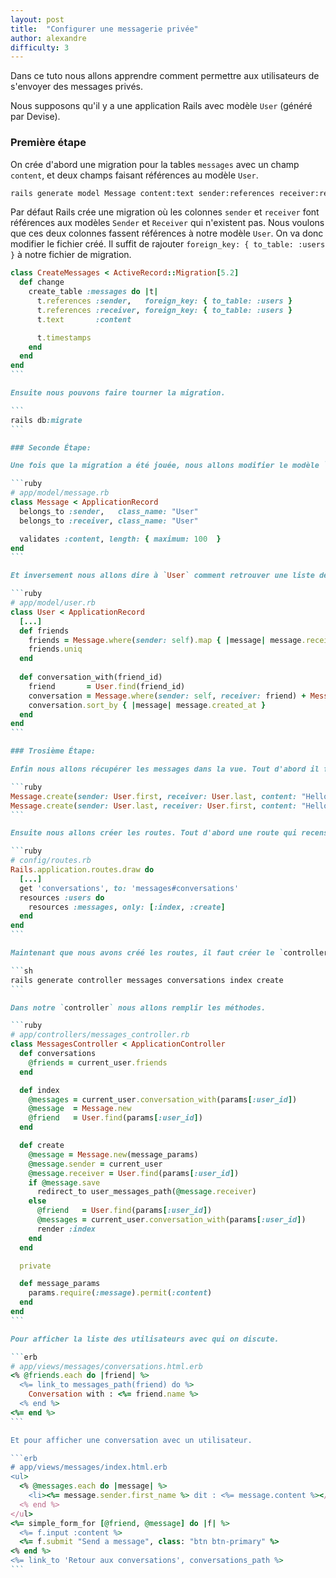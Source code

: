 ```yaml
---
layout: post
title:  "Configurer une messagerie privée"
author: alexandre
difficulty: 3
---
```


Dans ce tuto nous allons apprendre comment permettre aux utilisateurs de s'envoyer des messages privés.

Nous supposons qu'il y a une application Rails avec modèle `User` (généré par Devise).

### Première étape

On crée d'abord une migration pour la tables `messages` avec un champ `content`, et deux champs faisant références au modèle `User`.

```sh
rails generate model Message content:text sender:references receiver:references
```

Par défaut Rails crée une migration où les colonnes `sender` et `receiver` font références aux modèles `Sender` et `Receiver` qui n'existent pas. Nous voulons que ces deux colonnes fassent références à notre modèle `User`. On va donc modifier le fichier créé. Il suffit de rajouter `foreign_key: { to_table: :users }` à notre fichier de migration.

````ruby
class CreateMessages < ActiveRecord::Migration[5.2]
  def change
    create_table :messages do |t|
      t.references :sender,   foreign_key: { to_table: :users }
      t.references :receiver, foreign_key: { to_table: :users }
      t.text       :content

      t.timestamps
    end
  end
end
```

Ensuite nous pouvons faire tourner la migration.

```
rails db:migrate
```

### Seconde Étape:

Une fois que la migration a été jouée, nous allons modifier le modèle `Message` pour indiquer à Ruby que `sender` et `receiver` font bien référence à notre modèle `User`. Et que le contenu des messages ne doivent pas être vides ni supérieur à 100 caractères.

```ruby
# app/model/message.rb
class Message < ApplicationRecord
  belongs_to :sender,   class_name: "User"
  belongs_to :receiver, class_name: "User"

  validates :content, length: { maximum: 100  }
end
```

Et inversement nous allons dire à `User` comment retrouver une liste de tous les conversations (méthode `friends`) et le contenu d'une conversation (méthode `conversation_with`).

```ruby
# app/model/user.rb
class User < ApplicationRecord
  [...]
  def friends
    friends = Message.where(sender: self).map { |message| message.receiver} + Message.where(receiver: self).map { |message| message.sender}
    friends.uniq  
  end
  
  def conversation_with(friend_id)
    friend       = User.find(friend_id)
    conversation = Message.where(sender: self, receiver: friend) + Message.where(sender: friend, receiver: self)
    conversation.sort_by { |message| message.created_at }
  end
end
```

### Trosième Étape:

Enfin nous allons récupérer les messages dans la vue. Tout d'abord il faut créer un message dans la console que vous lancez avec `rails c`

```ruby
Message.create(sender: User.first, receiver: User.last, content: "Hello, how are you?")
Message.create(sender: User.last, receiver: User.first, content: "Hello, good and you?")
```

Ensuite nous allons créer les routes. Tout d'abord une route qui recense toutes les conversations `get 'conversations', to: 'messages#conversations'`. Ensuite une route pour afficher les conversations avec un autre utilisateur et une route pour créer un message. Comme nous avons besoin de l'`id` d'un autre utilisateur il faudra nester la ressource.

```ruby
# config/routes.rb
Rails.application.routes.draw do
  [...]
  get 'conversations', to: 'messages#conversations'
  resources :users do
    resources :messages, only: [:index, :create]
  end
end
```

Maintenant que nous avons créé les routes, il faut créer le `controller` associé.

```sh
rails generate controller messages conversations index create
```

Dans notre `controller` nous allons remplir les méthodes.

```ruby
# app/controllers/messages_controller.rb
class MessagesController < ApplicationController
  def conversations
    @friends = current_user.friends
  end

  def index
    @messages = current_user.conversation_with(params[:user_id])
    @message  = Message.new
    @friend   = User.find(params[:user_id])
  end

  def create
    @message = Message.new(message_params)
    @message.sender = current_user
    @message.receiver = User.find(params[:user_id])
    if @message.save
      redirect_to user_messages_path(@message.receiver)
    else
      @friend   = User.find(params[:user_id])
      @messages = current_user.conversation_with(params[:user_id])
      render :index
    end
  end

  private

  def message_params
    params.require(:message).permit(:content)
  end
end
```

Pour afficher la liste des utilisateurs avec qui on discute.

```erb
# app/views/messages/conversations.html.erb
<% @friends.each do |friend| %>
  <%= link_to messages_path(friend) do %>
    Conversation with : <%= friend.name %>
  <% end %>
<%= end %>
```

Et pour afficher une conversation avec un utilisateur.

```erb
# app/views/messages/index.html.erb
<ul>
  <% @messages.each do |message| %>
    <li><%= message.sender.first_name %> dit : <%= message.content %></li>
  <% end %>
</ul>
<%= simple_form_for [@friend, @message] do |f| %>
  <%= f.input :content %>
  <%= f.submit "Send a message", class: "btn btn-primary" %>
<% end %>
<%= link_to 'Retour aux conversations', conversations_path %>
```
